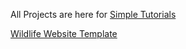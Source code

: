 All Projects are here for [Simple Tutorials](https://www.youtube.com/channel/UCr543ouui9QkNH81C3JsBww)

[Wildlife Website Template](./AdventureTime)
